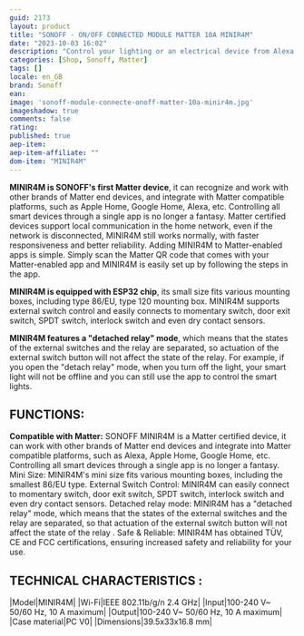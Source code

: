 ```yaml
---
guid: 2173
layout: product 
title: "SONOFF - ON/OFF CONNECTED MODULE MATTER 10A MINIR4M"
date: "2023-10-03 16:02"
description: "Control your lighting or an electrical device from Alexa, Google Home, Apple Home and more thanks to the Sonoff Matter ON/OFF connected module."
categories: [Shop, Sonoff, Matter]
tags: []
locale: en_GB
brand: Sonoff
ean: 
image: 'sonoff-module-connecte-onoff-matter-10a-minir4m.jpg'
imageshadow: true
comments: false
rating:  
published: true
aep-item: 
aep-item-affiliate: ""
dom-item: "MINIR4M"
---
```


**MINIR4M is SONOFF's first Matter device**, it can recognize and work with other brands of Matter end devices, and integrate with Matter compatible platforms, such as Apple Home, Google Home, Alexa, etc. Controlling all smart devices through a single app is no longer a fantasy. Matter certified devices support local communication in the home network, even if the network is disconnected, MINIR4M still works normally, with faster responsiveness and better reliability. Adding MINIR4M to Matter-enabled apps is simple. Simply scan the Matter QR code that comes with your Matter-enabled app and MINIR4M is easily set up by following the steps in the app.

**MINIR4M is equipped with ESP32 chip**, its small size fits various mounting boxes, including type 86/EU, type 120 mounting box. MINIR4M supports external switch control and easily connects to momentary switch, door exit switch, SPDT switch, interlock switch and even dry contact sensors.

**MINIR4M features a "detached relay" mode**, which means that the states of the external switches and the relay are separated, so actuation of the external switch button will not affect the state of the relay. For example, if you open the "detach relay" mode, when you turn off the light, your smart light will not be offline and you can still use the app to control the smart lights.

## FUNCTIONS:

**Compatible with Matter:** SONOFF MINIR4M is a Matter certified device, it can work with other brands of Matter end devices and integrate into Matter compatible platforms, such as Alexa, Apple Home, Google Home, etc. Controlling all smart devices through a single app is no longer a fantasy.
Mini Size: MINIR4M's mini size fits various mounting boxes, including the smallest 86/EU type.
External Switch Control: MINIR4M can easily connect to momentary switch, door exit switch, SPDT switch, interlock switch and even dry contact sensors.
Detached relay mode: MINIR4M has a "detached relay" mode, which means that the states of the external switches and the relay are separated, so that actuation of the external switch button will not affect the state of the relay .
Safe &amp; Reliable: MINIR4M has obtained TÜV, CE and FCC certifications, ensuring increased safety and reliability for your use.

## TECHNICAL CHARACTERISTICS :

|Model|MINIR4M|
|Wi-Fi|IEEE 802.11b/g/n 2.4 GHz|
|Input|100-240 V~ 50/60 Hz, 10 A maximum|
|Output|100-240 V~ 50/60 Hz, 10 A maximum|
|Case material|PC V0|
|Dimensions|39.5x33x16.8 mm|

